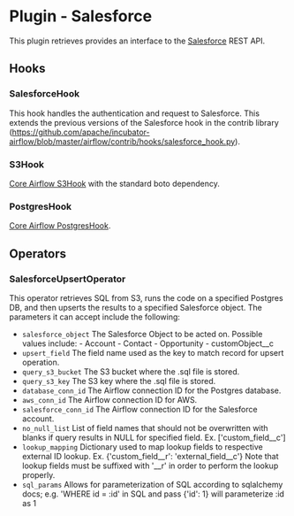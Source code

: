 # Plugin - Salesforce

This plugin retrieves provides an interface to the [Salesforce](https://developer.salesforce.com/docs/atlas.en-us.api_rest.meta/api_rest/) REST API.

## Hooks
### SalesforceHook
This hook handles the authentication and request to Salesforce. This extends the previous versions of the Salesforce hook in the 
contrib library (https://github.com/apache/incubator-airflow/blob/master/airflow/contrib/hooks/salesforce_hook.py).

### S3Hook
[Core Airflow S3Hook](https://pythonhosted.org/airflow/_modules/S3_hook.html) with the standard boto dependency.

### PostgresHook
[Core Airflow PostgresHook](https://pythonhosted.org/airflow/_modules/postgres_hook.html).

## Operators
### SalesforceUpsertOperator
This operator retrieves SQL from S3, runs the code on a specified Postgres DB, and then upserts the results to a specified Salesforce object. The parameters it can accept include the following:

- `salesforce_object`   The Salesforce Object to be acted on. Possible values include:
							- Account
							- Contact
							- Opportunity
							- customObject__c
- `upsert_field`        The field name used as the key to match record for upsert operation.
- `query_s3_bucket`     The S3 bucket where the .sql file is stored.
- `query_s3_key`        The S3 key where the .sql file is stored.
- `database_conn_id`    The Airflow connection ID for the Postgres database.
- `aws_conn_id`         The Airflow connection ID for AWS.
- `salesforce_conn_id`  The Airflow connection ID for the Salesforce account.
- `no_null_list`        List of field names that should not be overwritten with blanks if query results in NULL for
						specified field. Ex. ['custom_field__c']
- `lookup_mapping`      Dictionary used to map lookup fields to respective external ID lookup. Ex. {'custom_field__r': 'external_field__c'}
						Note that lookup fields must be suffixed with '__r' in order to perform the lookup properly.
- `sql_params`			Allows for parameterization of SQL according to sqlalchemy docs;
        				e.g. 'WHERE id = :id' in SQL and pass {'id': 1} will parameterize :id as 1